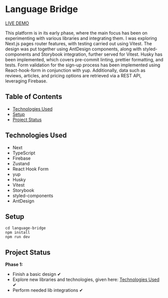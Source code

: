 # Language Bridge

<a href="https://language-bridge.vercel.app/">LIVE DEMO</a>

This platform is in its early phase, where the main focus has been on experimenting with various libraries and integrating them. I was exploring Next.js pages router features, with testing carried out using Vitest. The design was put together using AntDesign components, along with styled-components and Storybook integration, further served for Vitest. Husky has been implemented, which covers pre-commit linting, prettier formatting, and tests. Form validation for the sign-up process has been implemented using React-hook-form in conjunction with yup. Additionally, data such as reviews, articles, and pricing options are retrieved via a REST API, leveraging Firebase.

## Table of Contents

- [Technologies Used](#technologies-used)
- [Setup](#setup)
- [Project Status](#project-status)

## Technologies Used

- Next
- TypeScript
- Firebase
- Zustand
- React Hook Form
- yup
- Husky
- Vitest
- Storybook
- styled-components
- AntDesign

## Setup

    cd language-bridge
    npm install
    npm run dev

## Project Status

**Phase 1:**

- Finish a basic design ✔
- Explore new libraries and technologies, given here: [Technologies Used](#technologies-used) ✔
- Perform needed lib integrations ✔

